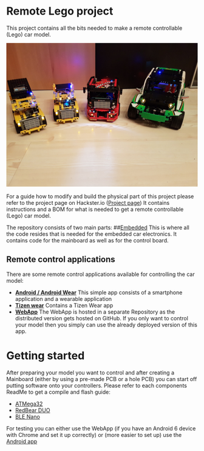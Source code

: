 # Remote Lego project
This project contains all the bits needed to make a remote controllable (Lego) car model.

![Lego car family](docs/presentation/Images/CarFamily.jpg)

For a guide how to modify and build the physical part of this project please refer to the project page on Hackster.io ([Project page](https://www.hackster.io/22864/physical-web-lego-car-remote-control-9b59a9))
It contains instructions and a BOM for what is needed to get a remote controllable (Lego) car model.

The repository consists of two main parts:
##[Embedded](embedded/README.md)
This is where all the code resides that is needed for the embedded car electronics. It contains code for the mainboard as well as for the control board.

## Remote control applications
There are some remote control applications available for controlling the car model:
- [**Android / Android Wear**](android/README.md)
This simple app consists of a smartphone application and a wearable application
- [**Tizen wear**](tizen/wear/README.md)
Contains a Tizen Wear app
- [**WebApp**](https://github.com/devmil/remotelego_app)
The WebApp is hosted in a separate Repository as the distributed version gets hosted on GitHub. If you only want to control your model then you simply can use the already deployed version of this app.

# Getting started
After preparing your model you want to control and after creating a Mainboard (either by using a pre-made PCB or a hole PCB) you can start off putting software onto your controllers.
Please refer to each components ReadMe to get a compile and flash guide:
- [ATMega32](embedded/Atmega/README.md)
- [RedBear DUO](embedded/RedBearDuo/README.md)
- [BLE Nano](embedded/BLENano/README.md)

For testing you can either use the WebApp (if you have an Android 6 device with Chrome and set it up correctly) or (more easier to set up) use the [Android app](android/README.md)